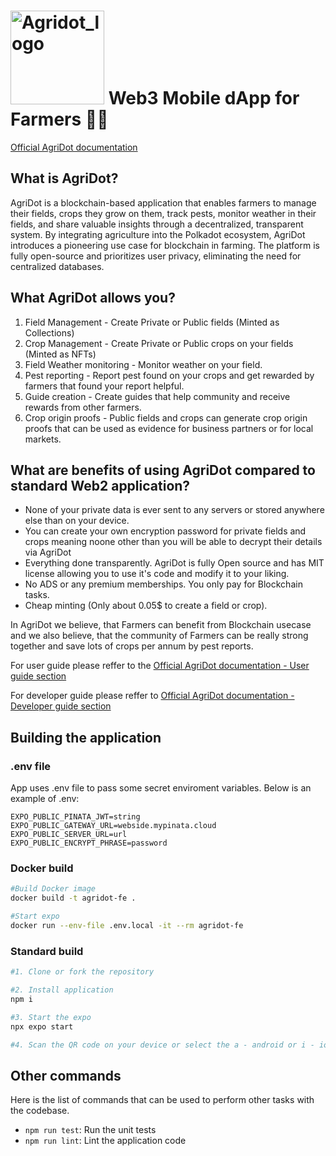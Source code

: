 # <img width="150" alt="Agridot_logo" src="https://github.com/user-attachments/assets/c906eba6-8122-4f3b-83f5-8ecb04f326ef"> Web3 Mobile dApp for Farmers 🧑‍🌾

[Official AgriDot documentation](https://kacena123.github.io/agridot-docs/)

## What is AgriDot?
AgriDot is a blockchain-based application that enables farmers to manage their fields, crops they grow on them, track pests, monitor weather in their fields, and share valuable insights through a decentralized, transparent system. By integrating agriculture into the Polkadot ecosystem, AgriDot introduces a pioneering use case for blockchain in farming. The platform is fully open-source and prioritizes user privacy, eliminating the need for centralized databases.

## What AgriDot allows you?
1. Field Management - Create Private or Public fields (Minted as Collections)
2. Crop Management - Create Private or Public crops on your fields (Minted as NFTs)
3. Field Weather monitoring - Monitor weather on your field.
4. Pest reporting - Report pest found on your crops and get rewarded by farmers that found your report helpful.
5. Guide creation - Create guides that help community and receive rewards from other farmers.
6. Crop origin proofs - Public fields and crops can generate crop origin proofs that can be used as evidence for business partners or for local markets.

## What are benefits of using AgriDot compared to standard Web2 application?
- None of your private data is ever sent to any servers or stored anywhere else than on your device.
- You can create your own encryption password for private fields and crops meaning noone other than you will be able to decrypt their details via AgriDot
- Everything done transparently. AgriDot is fully Open source and has MIT license allowing you to use it's code and modify it to your liking.
- No ADS or any premium memberships. You only pay for Blockchain tasks.
- Cheap minting (Only about 0.05$ to create a field or crop).

In AgriDot we believe, that Farmers can benefit from Blockchain usecase and we also believe, that the community of Farmers can be really strong together and save lots of crops per annum by pest reports.

For user guide please reffer to the [Official AgriDot documentation - User guide section](LINK)

For developer guide please reffer to [Official AgriDot documentation - Developer guide section](LINK)

## Building the application

### .env file
App uses .env file to pass some secret enviroment variables. Below is an example of .env:
```
EXPO_PUBLIC_PINATA_JWT=string
EXPO_PUBLIC_GATEWAY_URL=webside.mypinata.cloud
EXPO_PUBLIC_SERVER_URL=url
EXPO_PUBLIC_ENCRYPT_PHRASE=password
```

### Docker build
```bash
#Build Docker image
docker build -t agridot-fe .

#Start expo
docker run --env-file .env.local -it --rm agridot-fe
```

### Standard build
```bash
#1. Clone or fork the repository

#2. Install application
npm i

#3. Start the expo
npx expo start

#4. Scan the QR code on your device or select the a - android or i - ios for emulator start (You need to have emulators installed)
```

## Other commands
Here is the list of commands that can be used to perform other tasks with the codebase.

- `npm run test`: Run the unit tests
- `npm run lint`: Lint the application code
